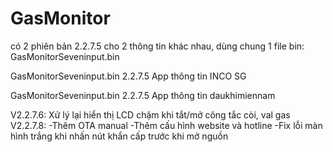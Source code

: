 # GasMonitor
có 2 phiên bản 2.2.7.5 cho 2 thông tin khác nhau, dùng chung 1 file bin: GasMonitorSeveninput.bin

GasMonitorSeveninput.bin 2.2.7.5
App thông tin INCO SG

GasMonitorSeveninput.bin 2.2.7.5
App thông tin daukhimiennam

V2.2.7.6:
Xử lý lại hiển thị LCD chậm khi tắt/mở công tắc còi, val gas
V2.2.7.8:
-Thêm OTA manual
-Thêm cấu hình website và hotline
-Fix lỗi màn hình trắng khi nhấn nút khẩn cấp trước khi mở nguồn
